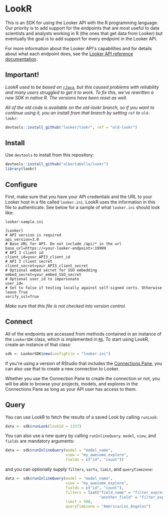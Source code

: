 <!-- README.md is generated from README.Rmd. Please edit that file -->
LookR
=====

This is an SDK for using the Looker API with the R programming language. Our priority is to add support for the endpoints that are most useful to data scientists and analysts working in R (the ones that get data from Looker) but eventually the goal is to add support for every endpoint in the Looker API.

For more information about the Looker API's capabilities and for details about what each endpoint does, see the [Looker API reference documentation](https://docs.looker.com/reference/api-and-integration/api-reference).

Important!
----------

*LookR used to be based on [`rJava`](https://cran.r-project.org/package=rJava), but this caused problems with reliability and many users struggled to get it to work. To fix this, we've rewritten a new SDK in native R. The versions have been reset as well.*

*All of the old code is available on the old-lookr branch, so if you want to continue using it, you an install from that branch by setting* `ref` *to* `old-lookr`:

``` r
devtools::install_github("looker/lookr", ref = "old-lookr")
```

Install
-------

Use `devtools` to install from this repository:

``` r
devtools::install_github("albertabello/lookr")
library(lookr)
```

Configure
---------

First, make sure that you have your API credentials and the URL to your Looker host in a file called `looker.ini`. LookR uses the information in this file to authenticate. See below for a sample of what `looker.ini` should look like:

`looker-sample.ini`

    [Looker]
    # API version is required
    api_version=3.0
    # Base URL for API. Do not include /api/* in the url
    base_url=https://<your-looker-endpoint>:19999
    # API 3 client id
    client_id=your_API3_client_id
    # API 3 client secret
    client_secret=your_API3_client_secret
    # Optional embed secret for SSO embedding
    embed_secret=your_embed_SSO_secret
    # Optional user_id to impersonate
    user_id=
    # Set to false if testing locally against self-signed certs. Otherwise leave True
    verify_ssl=True

*Make sure that this file is not checked into version control.*

Connect
-------

All of the endpoints are accessed from methods contained in an instance of the `LookerSDK` class, which is implemented in [`R6`](https://cran.r-project.org/web/packages/R6/index.html). To start using LookR, create an instance of that class:

``` r
sdk <- LookerSDK$new(configFile = "looker.ini")
```

If you're using a version of RStudio that includes the [Connections Pane](https://support.rstudio.com/hc/en-us/articles/115010915687-Using-RStudio-Connections), you can also use that to create a new connection to Looker.

Whether you use the Connection Pane to create the connection or not, you will be able to browse your projects, models, and explores in the Connections Pane as long as your API user has access to them.

Query
-----

You can use LookR to fetch the results of a saved Look by calling `runLook`:

``` r
data <- sdk$runLook(lookId = 1337)
```

You can also use a new query by calling `runInlineQuery`. `model`, `view`, and `fields` are mandatory arguments:

``` r
data <- sdk$runInlineQuery(model = "model_name",
                           view = "my_awesome_explore",
                           fields = c("id", "count"))
```

and you can optionally supply `filters`, `sorts`, `limit`, and `queryTimezone`:

``` r
data <- sdk$runInlineQuery(model = "model_name",
                           view = "my_awesome_explore",
                           fields = c("id", "count"),
                           filters = list("field_name" = "filter_expression",
                                          "another_field" = "filter_expression"),
                           limit = 500,
                           queryTimezone = "America/Los_Angeles")
```
